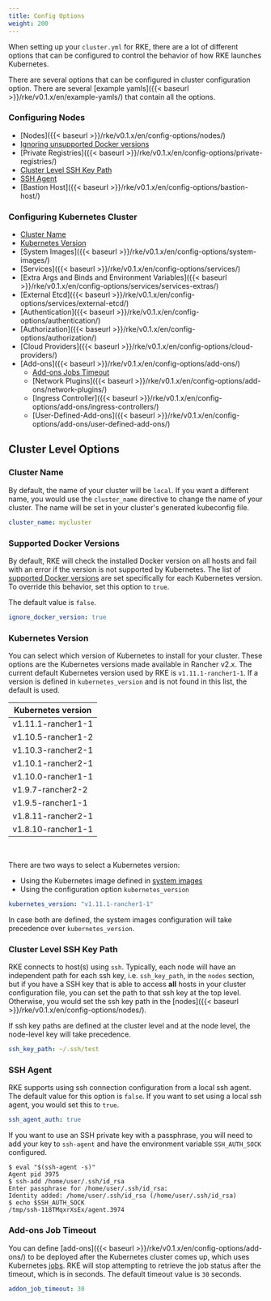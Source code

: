 ```yaml
---
title: Config Options
weight: 200
---
```


When setting up your `cluster.yml` for RKE, there are a lot of different options that can be configured to control the behavior of how RKE launches Kubernetes.

There are several options that can be configured in cluster configuration option. There are several [example yamls]({{< baseurl >}}/rke/v0.1.x/en/example-yamls/) that contain all the options.

### Configuring Nodes
* [Nodes]({{< baseurl >}}/rke/v0.1.x/en/config-options/nodes/)
* [Ignoring unsupported Docker versions](#supported-docker-versions)
* [Private Registries]({{< baseurl >}}/rke/v0.1.x/en/config-options/private-registries/)
* [Cluster Level SSH Key Path](#cluster-level-ssh-key-path)
* [SSH Agent](#ssh-agent)
* [Bastion Host]({{< baseurl >}}/rke/v0.1.x/en/config-options/bastion-host/)

### Configuring Kubernetes Cluster
* [Cluster Name](#cluster-name)
* [Kubernetes Version](#kubernetes-version)
* [System Images]({{< baseurl >}}/rke/v0.1.x/en/config-options/system-images/)
* [Services]({{< baseurl >}}/rke/v0.1.x/en/config-options/services/)
* [Extra Args and Binds and Environment Variables]({{< baseurl >}}/rke/v0.1.x/en/config-options/services/services-extras/)
* [External Etcd]({{< baseurl >}}/rke/v0.1.x/en/config-options/services/external-etcd/)
* [Authentication]({{< baseurl >}}/rke/v0.1.x/en/config-options/authentication/)
* [Authorization]({{< baseurl >}}/rke/v0.1.x/en/config-options/authorization/)
* [Cloud Providers]({{< baseurl >}}/rke/v0.1.x/en/config-options/cloud-providers/)
* [Add-ons]({{< baseurl >}}/rke/v0.1.x/en/config-options/add-ons/)
  * [Add-ons Jobs Timeout](#add-ons-jobs-timeout)
  * [Network Plugins]({{< baseurl >}}/rke/v0.1.x/en/config-options/add-ons/network-plugins/)
  * [Ingress Controller]({{< baseurl >}}/rke/v0.1.x/en/config-options/add-ons/ingress-controllers/)
  * [User-Defined-Add-ons]({{< baseurl >}}/rke/v0.1.x/en/config-options/add-ons/user-defined-add-ons/)


## Cluster Level Options

### Cluster Name

By default, the name of your cluster will be `local`. If you want a different name, you would use the `cluster_name` directive to change the name of your cluster. The name will be set in your cluster's generated kubeconfig file.

```yaml
cluster_name: mycluster
```

### Supported Docker Versions

By default, RKE will check the installed Docker version on all hosts and fail with an error if the version is not supported by Kubernetes. The list of [supported Docker versions](https://github.com/rancher/rke/blob/master/docker/docker.go#L29) are set specifically for each Kubernetes version. To override this behavior, set this option to `true`.

The default value is `false`.

```yaml
ignore_docker_version: true
```

### Kubernetes Version

You can select which version of Kubernetes to install for your cluster. These options are the Kubernetes versions made available in Rancher v2.x. The current default Kubernetes version used by RKE is `v1.11.1-rancher1-1`. If a version is defined in `kubernetes_version` and is not found in this list, the default is used.

 Kubernetes version|
 -----------------|
 v1.11.1-rancher1-1|
 v1.10.5-rancher1-2|
 v1.10.3-rancher2-1|
 v1.10.1-rancher2-1|
 v1.10.0-rancher1-1|
 v1.9.7-rancher2-2|
 v1.9.5-rancher1-1|
 v1.8.11-rancher2-1|
 v1.8.10-rancher1-1|

<br>

There are two ways to select a Kubernetes version:

- Using the Kubernetes image defined in [system images](#rke-system-images)
- Using the configuration option `kubernetes_version`

```yaml
kubernetes_version: "v1.11.1-rancher1-1"
```

In case both are defined, the system images configuration will take precedence over `kubernetes_version`.

### Cluster Level SSH Key Path
RKE connects to host(s) using `ssh`. Typically, each node will have an independent path for each ssh key, i.e. `ssh_key_path`, in the `nodes` section, but if you have a SSH key that is able to access **all** hosts in your cluster configuration file, you can set the path to that ssh key at the top level. Otherwise, you would set the ssh key path in the [nodes]({{< baseurl >}}/rke/v0.1.x/en/config-options/nodes/).

If ssh key paths are defined at the cluster level and at the node level, the node-level key will take precedence.

```yaml
ssh_key_path: ~/.ssh/test
```

### SSH Agent

RKE supports using ssh connection configuration from a local ssh agent. The default value for this option is `false`. If you want to set using a local ssh agent, you would set this to `true`.

```yaml
ssh_agent_auth: true
```

If you want to use an SSH private key with a passphrase, you will need to add your key to `ssh-agent` and have the environment variable `SSH_AUTH_SOCK` configured.

```
$ eval "$(ssh-agent -s)"
Agent pid 3975
$ ssh-add /home/user/.ssh/id_rsa
Enter passphrase for /home/user/.ssh/id_rsa:
Identity added: /home/user/.ssh/id_rsa (/home/user/.ssh/id_rsa)
$ echo $SSH_AUTH_SOCK
/tmp/ssh-118TMqxrXsEx/agent.3974
```

### Add-ons Job Timeout

You can define [add-ons]({{< baseurl >}}/rke/v0.1.x/en/config-options/add-ons/) to be deployed after the Kubernetes cluster comes up, which uses Kubernetes [jobs](https://kubernetes.io/docs/concepts/workloads/controllers/jobs-run-to-completion/). RKE will stop attempting to retrieve the job status after the timeout, which is in seconds. The default timeout value is `30` seconds.

```yaml
addon_job_timeout: 30
```
